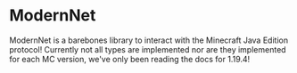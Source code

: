 # ModernNet
ModernNet is a barebones library to interact with the Minecraft Java Edition protocol! Currently not all types are
implemented nor are they implemented for each MC version, we've only been reading the docs for 1.19.4!
